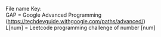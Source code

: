 File name Key:</br>
GAP = Google Advanced Programming (https://techdevguide.withgoogle.com/paths/advanced/) <br>
L[num] = Leetcode programming challenge of number [num]
